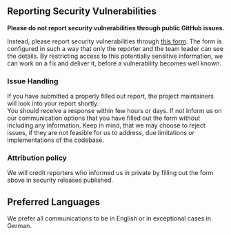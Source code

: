 ## Reporting Security Vulnerabilities

**Please do not report security vulnerabilities through public GitHub issues.**

Instead, please report security vulnerabilities through [this form](https://github.com/BTDstudios/.github/security/policy).
The form is configured in such a way that only the reporter and the team leader can see the details.
By restricting access to this potentially sensitive information, we can work on a fix and deliver it, before a vulnerability becomes well known.

### Issue Handling
If you have submitted a properly filled out report, the project maintainers will look into your report shortly.   
You should receive a response within few hours or days. If not inform us on our communication options that you have filled out the form without including any information. 
Keep in mind, that we may choose to reject issues, if they are not feasible for us to address, due limitations or implementations of the codebase.

### Attribution policy
We will credit reporters who informed us in private by filling out the form above in security releases published.

## Preferred Languages
We prefer all communications to be in English or in exceptional cases in German.

